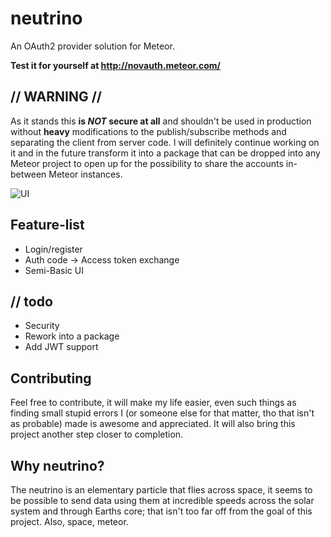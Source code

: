 # neutrino
An OAuth2 provider solution for Meteor.

**Test it for yourself at http://novauth.meteor.com/**

## // WARNING //
As it stands this **is *NOT* secure at all** and shouldn't be used in production
without **heavy** modifications to the publish/subscribe methods and separating
the client from server code. I will definitely continue working on it and in the
future transform it into a package that can be dropped into any Meteor project
to open up for the possibility to share the accounts in-between Meteor instances.

![UI](http://puu.sh/hRQC7/c98bc5c07f.png)

## Feature-list
* Login/register
* Auth code -> Access token exchange
* Semi-Basic UI

## // todo
* Security
* Rework into a package
* Add JWT support

## Contributing
Feel free to contribute, it will make my life easier, even such things as
finding small stupid errors I (or someone else for that matter, tho that isn't
as probable) made is awesome and appreciated. It will also bring this project
another step closer to completion.

## Why neutrino?
The neutrino is an elementary particle that flies across space, it seems to be
possible to send data using them at incredible speeds across the solar system
and through Earths core; that isn't too far off from the goal of this project.
Also, space, meteor.
